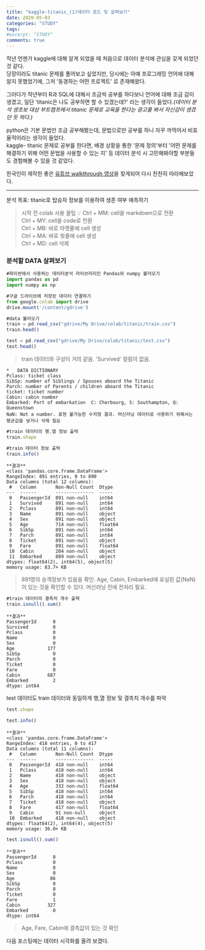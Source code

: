 ```yaml
---
title: "kaggle-titanic_(1)데이터 로드 및 살펴보기"
date: 2020-05-03
categories: "STUDY"
tags: 
#excerpt: "STUDY"
comments: true
---
```


작년 언젠가 kaggle에 대해 알게 되었을 때 처음으로 데이터 분석에 관심을 갖게 되었던 것 같다.  
당장이라도 titanic 문제를 풀어보고 싶었지만, 당시에는 아예 프로그래밍 언어에 대해 알지 못했었기에, 그저 '동경하는 어떤 프로젝트' 로 존재해왔다.  
  
그러다가 작년부터 R과 SQL에 대해서 조금씩 공부를 하다보니 언어에 대해 조금 감이 생겼고, 일단 'titanic은 나도 공부하면 할 수 있겠는데?' 라는 생각이 들었다._(데이터 분석 생초보 대상 부트캠프에서 titanic 문제로 교육을 한다는 광고를 봐서 자신감이 생겼던 듯 하다.)_    

python은 기본 문법만 조금 공부해봤는데, 문법으로만 공부를 하니 자꾸 까먹어서 비효율적이라는 생각이 들었다.  
kaggle- titanic 문제로 공부를 한다면, 배경 상황을 통한 '문제 정의'부터 '어떤 문제를 해결하기 위해 어떤 문법을 사용할 수 있는 지' 등 데이터 분석 시 고민해봐야할 부분들도 경험해볼 수 있을 것 같았다.  

한국인이 제작한 좋은 [유튜브 walkthrough 영상](https://www.youtube.com/watch?v=aqp_9HV58Ls)을 찾게되어 다시 찬찬히 따라해보았다.  

--------------------------------------------------------------------------------------------------------------------  
  
분석 목표: titanic호 탑승자 정보를 이용하여 생존 여부 예측하기  
  

>시작 전 colab 사용 꿀팁 :bulb:
Ctrl + MM: cell을 markdown으로 전환  
Ctrl + MY: cell을 code로 전환  
Ctrl + MB: 바로 아랫줄에 cell 생성  
Ctrl + MA: 바로 윗줄에 cell 생성  
Ctrl + MD: cell 삭제
  
### 분석할 DATA 살펴보기  
```javascript
#파이썬에서 사용하는 데이터분석 라이브러리인 Pandas와 numpy 불러오기
import pandas as pd
import numpy as np
```
```javascript
#구글 드라이브에 저장된 데이터 연결하기
from google.colab import drive
drive.mount('/content/gdrive')
```
```javascript
#data 불러오기
train = pd.read_csv("gdrive/My Drive/colab/titanic/train.csv")
train.head()
```
```javascript
test = pd.read_csv("gdrive/My Drive/colab/titanic/test.csv")
test.head()
```
>train 데이터와 구성이 거의 같음. 'Survived' 컬럼이 없음. 


```
*   DATA DICTIONARY  
Pclass: ticket class  
SibSp: number of Siblings / Spouses aboard the Titanic  
Parch: number of Parents / children aboard the Titanic  
ticket: ticket number  
Cabin: cabin number  
Embarked: Port of embarkation  C: Cherbourg, S: Southampton, Q: Queenstown  
NaN: Not a number. 표현 불가능한 수치형 결과. 머신러닝 데이터로 사용하기 위해서는 평균값을 넣거나 삭제 필요
```

```javascript
#train 데이터의 행,열 정보 출력
train.shape
```
```javascript
#train 데이터 정보 출력
train.info()
```
```
**결과**
<class 'pandas.core.frame.DataFrame'>
RangeIndex: 891 entries, 0 to 890
Data columns (total 12 columns):
 #   Column       Non-Null Count  Dtype  
---  ------       --------------  -----  
 0   PassengerId  891 non-null    int64  
 1   Survived     891 non-null    int64  
 2   Pclass       891 non-null    int64  
 3   Name         891 non-null    object 
 4   Sex          891 non-null    object 
 5   Age          714 non-null    float64
 6   SibSp        891 non-null    int64  
 7   Parch        891 non-null    int64  
 8   Ticket       891 non-null    object 
 9   Fare         891 non-null    float64
 10  Cabin        204 non-null    object 
 11  Embarked     889 non-null    object 
dtypes: float64(2), int64(5), object(5)
memory usage: 83.7+ KB
```
>891명의 승객정보가 있음을 확인.
Age, Cabin, Embarked에 유실된 값(NaN)이 있는 것을 확인할 수 있다. 머신러닝 전에 전처리 필요.

```javascript
#train 데이터의 결측치 개수 출력
train.isnull().sum()
```
```
**결과**
PassengerId      0
Survived         0
Pclass           0
Name             0
Sex              0
Age            177
SibSp            0
Parch            0
Ticket           0
Fare             0
Cabin          687
Embarked         2
dtype: int64
```

test 데이터도 train 데이터와 동일하게 행,열 정보 및 결측치 개수를 파악
```javascript
test.shape
```
```javascript
test.info()
```
```
**결과**
<class 'pandas.core.frame.DataFrame'>
RangeIndex: 418 entries, 0 to 417
Data columns (total 11 columns):
 #   Column       Non-Null Count  Dtype  
---  ------       --------------  -----  
 0   PassengerId  418 non-null    int64  
 1   Pclass       418 non-null    int64  
 2   Name         418 non-null    object 
 3   Sex          418 non-null    object 
 4   Age          332 non-null    float64
 5   SibSp        418 non-null    int64  
 6   Parch        418 non-null    int64  
 7   Ticket       418 non-null    object 
 8   Fare         417 non-null    float64
 9   Cabin        91 non-null     object 
 10  Embarked     418 non-null    object 
dtypes: float64(2), int64(4), object(5)
memory usage: 36.0+ KB
```

```javascript
test.isnull().sum()
```
```
**결과**
PassengerId      0
Pclass           0
Name             0
Sex              0
Age             86
SibSp            0
Parch            0
Ticket           0
Fare             1
Cabin          327
Embarked         0
dtype: int64
```
>Age, Fare, Cabin에 결측값이 있는 것 확인  

다음 포스팅에는 데이터 시각화를 올려 보겠다.
